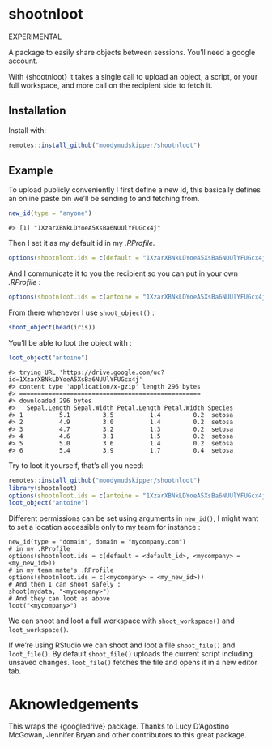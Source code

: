 
<!-- README.md is generated from README.Rmd. Please edit that file -->

# shootnloot

EXPERIMENTAL

A package to easily share objects between sessions. You’ll need a google
account.

With {shootnloot} it takes a single call to upload an object, a script,
or your full workspace, and more call on the recipient side to fetch it.

## Installation

Install with:

``` r
remotes::install_github("moodymudskipper/shootnloot")
```

## Example

To upload publicly conveniently I first define a new id, this basically
defines an online paste bin we’ll be sending to and fetching from.

``` r
new_id(type = "anyone")
```

    #> [1] "1XzarXBNkLDYoeA5XsBa6NUUlYFUGcx4j"

Then I set it as my default id in my *.RProfile*.

``` r
options(shootnloot.ids = c(default = "1XzarXBNkLDYoeA5XsBa6NUUlYFUGcx4j"))
```

And I communicate it to you the recipient so you can put in your own
*.RProfile* :

``` r
options(shootnloot.ids = c(antoine = "1XzarXBNkLDYoeA5XsBa6NUUlYFUGcx4j"))
```

From there whenever I use `shoot_object()` :

``` r
shoot_object(head(iris))
```

You’ll be able to loot the object with :

``` r
loot_object("antoine")
```

    #> trying URL 'https://drive.google.com/uc?id=1XzarXBNkLDYoeA5XsBa6NUUlYFUGcx4j'
    #> content type 'application/x-gzip' length 296 bytes
    #> ==================================================
    #> downloaded 296 bytes
    #>   Sepal.Length Sepal.Width Petal.Length Petal.Width Species
    #> 1          5.1         3.5          1.4         0.2  setosa
    #> 2          4.9         3.0          1.4         0.2  setosa
    #> 3          4.7         3.2          1.3         0.2  setosa
    #> 4          4.6         3.1          1.5         0.2  setosa
    #> 5          5.0         3.6          1.4         0.2  setosa
    #> 6          5.4         3.9          1.7         0.4  setosa

Try to loot it yourself, that’s all you need:

``` r
remotes::install_github("moodymudskipper/shootnloot")
library(shootnloot)
options(shootnloot.ids = c(antoine = "1XzarXBNkLDYoeA5XsBa6NUUlYFUGcx4j"))
loot_object("antoine")
```

Different permissions can be set using arguments in `new_id()`, I might
want to set a location accessible only to my team for instance :

    new_id(type = "domain", domain = "mycompany.com")
    # in my .RProfile
    options(shootnloot.ids = c(default = <default_id>, <mycompany> = <my_new_id>))
    # in my team mate's .RProfile
    options(shootnloot.ids = c(<mycompany> = <my_new_id>))
    # And then I can shoot safely :
    shoot(mydata, "<mycompany>")
    # And they can loot as above
    loot("<mycompany>")

We can shoot and loot a full workspace with `shoot_workspace()` and
`loot_workspace()`.

If we’re using RStudio we can shoot and loot a file `shoot_file()` and
`loot_file()`. By default `shoot_file()` uploads the current script
including unsaved changes. `loot_file()` fetches the file and opens it
in a new editor tab.

# Aknowledgements

This wraps the {googledrive} package. Thanks to Lucy D’Agostino McGowan,
Jennifer Bryan and other contributors to this great package.
